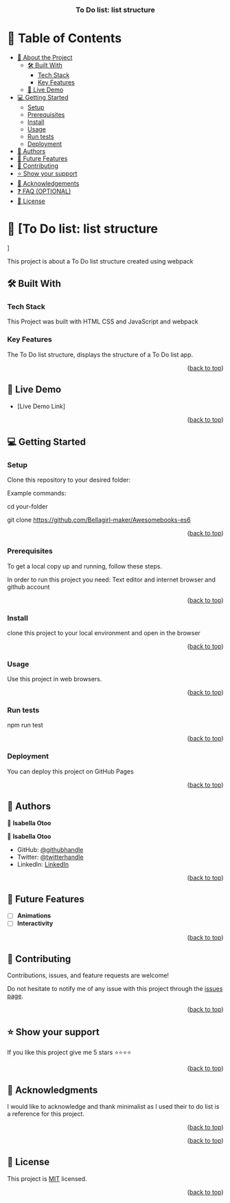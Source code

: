 
<a name="readme-top"></a>

<div align="center">
  <br/>


  <h3><b>To Do list: list structure
</b></h3>

</div>

<!-- TABLE OF CONTENTS -->

# 📗 Table of Contents

- [📖 About the Project](#about-project)
  - [🛠 Built With](#built-with)
    - [Tech Stack](#tech-stack)
    - [Key Features](#key-features)
  - [🚀 Live Demo](#live-demo)
- [💻 Getting Started](#getting-started)
  - [Setup](#setup)
  - [Prerequisites](#prerequisites)
  - [Install](#install)
  - [Usage](#usage)
  - [Run tests](#run-tests)
  - [Deployment](#deployment)
- [👥 Authors](#authors)
- [🔭 Future Features](#future-features)
- [🤝 Contributing](#contributing)
- [⭐️ Show your support](#support)
- [🙏 Acknowledgements](#acknowledgements)
- [❓ FAQ (OPTIONAL)](#faq)
- [📝 License](#license)

<!-- PROJECT DESCRIPTION -->


# 📖 [To Do list: list structure
] <a name="about-project"></a>

This project is about a To Do list structure created using webpack

## 🛠 Built With <a name="built-with"></a>

### Tech Stack <a name="tech-stack"></a>

This Project was built with HTML CSS and JavaScript and webpack

### Key Features <a name="key-features"></a>


The To Do list structure, displays the structure of a To Do list app.

<p align="right">(<a href="#readme-top">back to top</a>)</p>

<!-- LIVE DEMO -->

## 🚀 Live Demo <a name="live-demo"></a>


- [Live Demo Link]

<p align="right">(<a href="#readme-top">back to top</a>)</p>

<!-- GETTING STARTED -->

## 💻 Getting Started <a name="getting-started"></a>

### Setup

Clone this repository to your desired folder:

Example commands:

cd your-folder


git clone https://github.com/Bellagirl-maker/Awesomebooks-es6

<p align="right">(<a href="#readme-top">back to top</a>)</p>

### Prerequisites

To get a local copy up and running, follow these steps.

In order to run this project you need: Text editor and internet browser and github account

<p align="right">(<a href="#readme-top">back to top</a>)</p>

### Install

clone this project to your local environment and open in the browser

<p align="right">(<a href="#readme-top">back to top</a>)</p>

### Usage


Use this project in web browsers.

<p align="right">(<a href="#readme-top">back to top</a>)</p>

### Run tests

npm run test

<p align="right">(<a href="#readme-top">back to top</a>)</p>

### Deployment

You can deploy this project on GitHub Pages

<p align="right">(<a href="#readme-top">back to top</a>)</p>

## 👥 Authors <a name="authors"></a>

👤 **Isabella Otoo**

👤 **Isabella Otoo**

- GitHub: [@githubhandle](https://github.com/Bellagirl-maker)
- Twitter: [@twitterhandle](https://twitter.com/isabella_otoo)
- LinkedIn: [LinkedIn](https://www.linkedin.com/in/isabella-otoo-935901146/)


<p align="right">(<a href="#readme-top">back to top</a>)</p>


## 🔭 Future Features <a name="future-features"></a>

- [ ] **Animations**
- [ ] **Interactivity** 

<p align="right">(<a href="#readme-top">back to top</a>)</p>


## 🤝 Contributing <a name="contributing"></a>

Contributions, issues, and feature requests are welcome!

Do not hesitate to notify me of any issue with this project through the [issues page](../../issues/).

<p align="right">(<a href="#readme-top">back to top</a>)</p>


## ⭐️ Show your support <a name="support"></a>

If you like this project give me 5 stars ⭐️⭐️⭐️⭐️

<p align="right">(<a href="#readme-top">back to top</a>)</p>

## 🙏 Acknowledgments <a name="acknowledgements"></a>

I would like to acknowledge and thank minimalist as I used their to do list is a reference for this project.

<p align="right">(<a href="#readme-top">back to top</a>)</p>
  

<p align="right">(<a href="#readme-top">back to top</a>)</p>


## 📝 License <a name="license"></a>

This project is [MIT](./LICENSE) licensed.

<p align="right">(<a href="#readme-top">back to top</a>)</p>
